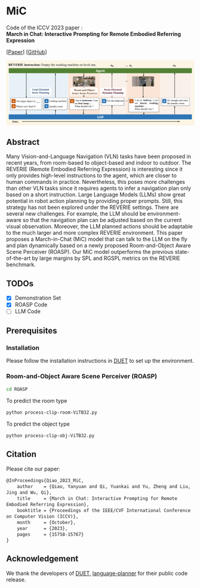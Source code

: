 # MiC
Code of the ICCV 2023 paper :
<br>**March in Chat: Interactive Prompting for Remote Embodied Referring Expression**<br>

[[Paper](https://arxiv.org/pdf/2308.10141.pdf)] [[GitHub](https://github.com/YanyuanQiao/MiC)]

![teaser](overview.png)

</p>

## Abstract
Many Vision-and-Language Navigation (VLN) tasks have been proposed in recent years, from room-based to object-based and indoor to outdoor. The REVERIE (Remote Embodied Referring Expression) is interesting since it only provides high-level instructions to the agent, which are closer to human commands in practice. Nevertheless, this poses more challenges than other VLN tasks since it requires agents to infer a navigation plan only based on a short instruction. Large Language Models (LLMs) show great potential in robot action planning by providing proper prompts. Still, this strategy has not been explored under the REVERIE settings. There are several new challenges. For example, the LLM should be environment-aware so that the navigation plan can be adjusted based on the current visual observation. Moreover, the LLM planned actions should be adaptable to the much larger and more complex REVERIE environment. This paper proposes a March-in-Chat (MiC) model that can talk to the LLM on the fly and plan dynamically based on a newly proposed Room-and-Object Aware Scene Perceiver (ROASP). Our MiC model outperforms the previous state-of-the-art by large margins by SPL and RGSPL metrics on the REVERIE benchmark.

## TODOs

- [x] Demonstration Set
- [x] ROASP Code
- [ ] LLM Code 

## Prerequisites
### Installation
Please follow the installation instructions in [DUET](https://github.com/cshizhe/VLN-DUET) to set up the environment.
### Room-and-Object Aware Scene Perceiver (ROASP)
```sh
cd ROASP
```
To predict the room type
```sh
python process-clip-room-ViTB32.py
```
To predict the object type
```sh
python process-clip-obj-ViTB32.py
```
## Citation
Please cite our paper:
```
@InProceedings{Qiao_2023_MiC,
    author    = {Qiao, Yanyuan and Qi, Yuankai and Yu, Zheng and Liu, Jing and Wu, Qi},
    title     = {March in Chat: Interactive Prompting for Remote Embodied Referring Expression},
    booktitle = {Proceedings of the IEEE/CVF International Conference on Computer Vision (ICCV)},
    month     = {October},
    year      = {2023},
    pages     = {15758-15767}
}
```

## Acknowledgement

We thank the developers of [DUET](https://github.com/cshizhe/VLN-DUET),  [language-planner](https://github.com/huangwl18/language-planner) for their public code release.
